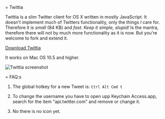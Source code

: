 = Twittia

Twittia is a slim Twitter client for OS X written in mostly JavaScript.
It doesn't implement much of Twitters functionality, only the things *I*
care for. Therefore it is _small_ (84 KB) and _fast_.
_Keep it simple, stupid!_ Is the mantra, therefore there will not by much more
functionality as it is now. But you're welcome to fork and extend it.

[Download Twittia](http://github.com/downloads/jeena/Twittia/Twittia.app.zip)

It works on Mac OS 10.5 and higher.

![Twittia screenshot](http://github.com/downloads/jeena/Twittia/Screenshot.png)

= FAQ:s

1. The global hotkey for a new Tweet is: `Ctrl Alt Cmd t`

2. To change the username you have to open upp Keychain Access.app,
   search for the item "api.twitter.com" and remove or change it.

3. No there is no icon yet.